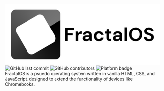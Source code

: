 ![GitHub last commit](https://github.com/ReallyBadDeveloper/FractalOS/blob/fad8f5794e62f73f569f6deff6e0b2ba7b6db476/images/github/banner.png)\
![GitHub last commit](https://img.shields.io/github/last-commit/ReallyBadDeveloper/FractalOS) ![GitHub contributors](https://img.shields.io/github/contributors/ReallyBadDeveloper/FractalOS) ![Platform badge](https://img.shields.io/badge/platform-web-yellow)
\
FractalOS is a psuedo operating system written in vanilla HTML, CSS, and JavaScript, designed to extend the functionality of devices like Chromebooks.
